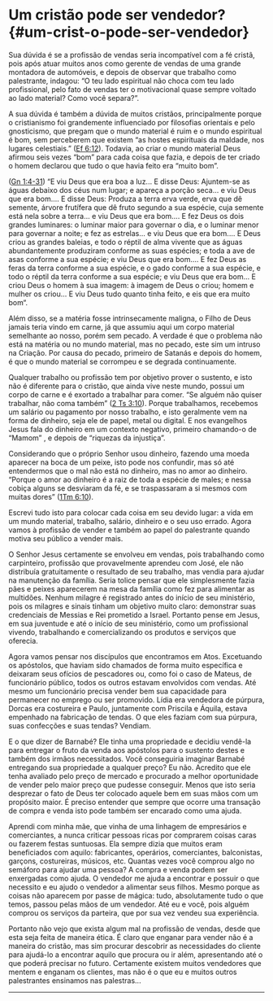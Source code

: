 # Um cristão pode ser vendedor? {#um-crist-o-pode-ser-vendedor}

Sua dúvida é se a profissão de vendas seria incompatível com a fé cristã, pois após atuar muitos anos como gerente de vendas de uma grande montadora de automóveis, e depois de observar que trabalho como palestrante, indagou: “O teu lado espiritual não choca com teu lado profissional, pelo fato de vendas ter o motivacional quase sempre voltado ao lado material? Como você separa?”.

A sua dúvida é também a dúvida de muitos cristãos, principalmente porque o cristianismo foi grandemente influenciado por filosofias orientais e pelo gnosticismo, que pregam que o mundo material é ruim e o mundo espiritual é bom, sem perceberem que existem “as hostes espirituais da maldade, nos lugares celestiais.” ([Ef 6:12](http://bibliaonline.com.br/acf/ef/6/12)). Todavia, ao criar o mundo material Deus afirmou seis vezes “bom” para cada coisa que fazia, e depois de ter criado o homem declarou que tudo o que havia feito era “muito bom”.

([Gn 1:4-31](http://bibliaonline.com.br/acf/gn/1/4-31)) “E viu Deus que era boa a luz... E disse Deus: Ajuntem-se as águas debaixo dos céus num lugar; e apareça a porção seca... e viu Deus que era bom.... E disse Deus: Produza a terra erva verde, erva que dê semente, árvore frutífera que dê fruto segundo a sua espécie, cuja semente está nela sobre a terra... e viu Deus que era bom.... E fez Deus os dois grandes luminares: o luminar maior para governar o dia, e o luminar menor para governar a noite; e fez as estrelas... e viu Deus que era bom.... E Deus criou as grandes baleias, e todo o réptil de alma vivente que as águas abundantemente produziram conforme as suas espécies; e toda a ave de asas conforme a sua espécie; e viu Deus que era bom.... E fez Deus as feras da terra conforme a sua espécie, e o gado conforme a sua espécie, e todo o réptil da terra conforme a sua espécie; e viu Deus que era bom... E criou Deus o homem à sua imagem: à imagem de Deus o criou; homem e mulher os criou... E viu Deus tudo quanto tinha feito, e eis que era muito bom“.

Além disso, se a matéria fosse intrinsecamente maligna, o Filho de Deus jamais teria vindo em carne, já que assumiu aqui um corpo material semelhante ao nosso, porém sem pecado. A verdade é que o problema não está na matéria ou no mundo material, mas no pecado, este sim um intruso na Criação. Por causa do pecado, primeiro de Satanás e depois do homem, é que o mundo material se corrompeu e se degrada continuamente.

Qualquer trabalho ou profissão tem por objetivo prover o sustento, e isto não é diferente para o cristão, que ainda vive neste mundo, possui um corpo de carne e é exortado a trabalhar para comer. “Se alguém não quiser trabalhar, não coma também” ([2 Ts 3:10](http://bibliaonline.com.br/acf/2ts/3/10)). Porque trabalhamos, recebemos um salário ou pagamento por nosso trabalho, e isto geralmente vem na forma de dinheiro, seja ele de papel, metal ou digital. E nos evangelhos Jesus fala do dinheiro em um contexto negativo, primeiro chamando-o de “Mamom” , e depois de “riquezas da injustiça”.

Considerando que o próprio Senhor usou dinheiro, fazendo uma moeda aparecer na boca de um peixe, isto pode nos confundir, mas só até entendermos que o mal não está no dinheiro, mas no amor ao dinheiro. “Porque o amor ao dinheiro é a raiz de toda a espécie de males; e nessa cobiça alguns se desviaram da fé, e se traspassaram a si mesmos com muitas dores” ([1Tm 6:10](http://bibliaonline.com.br/acf/1tm/6/10)).

Escrevi tudo isto para colocar cada coisa em seu devido lugar: a vida em um mundo material, trabalho, salário, dinheiro e o seu uso errado. Agora vamos à profissão de vender e também ao papel do palestrante quando motiva seu público a vender mais.

O Senhor Jesus certamente se envolveu em vendas, pois trabalhando como carpinteiro, profissão que provavelmente aprendeu com José, ele não distribuía gratuitamente o resultado de seu trabalho, mas vendia para ajudar na manutenção da família. Seria tolice pensar que ele simplesmente fazia pães e peixes aparecerem na mesa da família como fez para alimentar as multidões. Nenhum milagre é registrado antes do início de seu ministério, pois os milagres e sinais tinham um objetivo muito claro: demonstrar suas credenciais de Messias e Rei prometido a Israel. Portanto pense em Jesus, em sua juventude e até o início de seu ministério, como um profissional vivendo, trabalhando e comercializando os produtos e serviços que oferecia.

Agora vamos pensar nos discípulos que encontramos em Atos. Excetuando os apóstolos, que haviam sido chamados de forma muito específica e deixaram seus ofícios de pescadores ou, como foi o caso de Mateus, de funcionário público, todos os outros estavam envolvidos com vendas. Até mesmo um funcionário precisa vender bem sua capacidade para permanecer no emprego ou ser promovido. Lídia era vendedora de púrpura, Dorcas era costureira e Paulo, juntamente com Priscila e Áquila, estava empenhado na fabricação de tendas. O que eles faziam com sua púrpura, suas confecções e suas tendas? Vendiam.

E o que dizer de Barnabé? Ele tinha uma propriedade e decidiu vendê-la para entregar o fruto da venda aos apóstolos para o sustento destes e também dos irmãos necessitados. Você conseguiria imaginar Barnabé entregando sua propriedade a qualquer preço? Eu não. Acredito que ele tenha avaliado pelo preço de mercado e procurado a melhor oportunidade de vender pelo maior preço que pudesse conseguir. Menos que isto seria desprezar o fato de Deus ter colocado aquele bem em suas mãos com um propósito maior. É preciso entender que sempre que ocorre uma transação de compra e venda isto pode também ser encarado como uma ajuda.

Aprendi com minha mãe, que vinha de uma linhagem de empresários e comerciantes, a nunca criticar pessoas ricas por comprarem coisas caras ou fazerem festas suntuosas. Ela sempre dizia que muitos eram beneficiados com aquilo: fabricantes, operários, comerciantes, balconistas, garçons, costureiras, músicos, etc. Quantas vezes você comprou algo no semáforo para ajudar uma pessoa? A compra e venda podem ser enxergadas como ajuda. O vendedor me ajuda a encontrar e possuir o que necessito e eu ajudo o vendedor a alimentar seus filhos. Mesmo porque as coisas não aparecem por passe de mágica: tudo, absolutamente tudo o que temos, passou pelas mãos de um vendedor. Até eu e você, pois alguém comprou os serviços da parteira, que por sua vez vendeu sua experiência.

Portanto não vejo que exista algum mal na profissão de vendas, desde que esta seja feita de maneira ética. É claro que enganar para vender não é a maneira do cristão, mas sim procurar descobrir as necessidades do cliente para ajudá-lo a encontrar aquilo que procura ou ir além, apresentando até o que poderá precisar no futuro. Certamente existem muitos vendedores que mentem e enganam os clientes, mas não é o que eu e muitos outros palestrantes ensinamos nas palestras...

*****